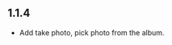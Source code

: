 <!--
 * @Author: Ning
 * @Date: 2019-12-05 17:12:41
 * @LastEditTime: 2019-12-11 15:54:28
 * @LastEditors: Please set LastEditors
 * @Description: Take photo, pick photo, crop image plugin.
 * @FilePath: /flutter_image_crop_plugin/CHANGELOG.md
 -->

## 1.1.4

* Add take photo, pick photo from the album.
